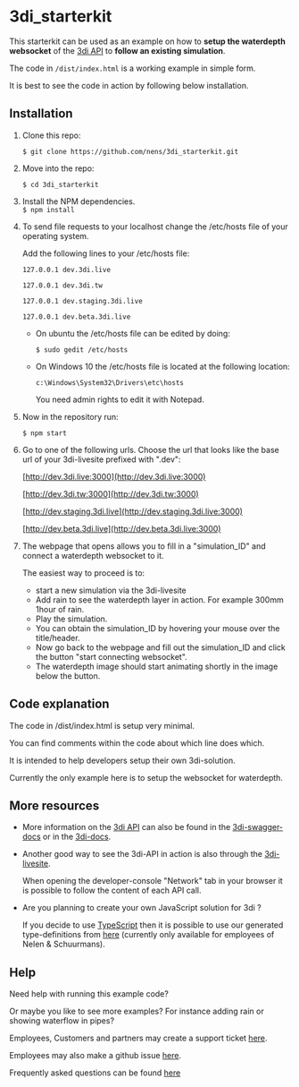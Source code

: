 # 3di_starterkit
This starterkit can be used as an example on how to **setup the waterdepth websocket** of the [3di API](https://api.3di.live/v3.0/) to **follow an existing simulation**.  

The code in `/dist/index.html` is a working example in simple form.  

It is best to see the code in action by following below installation.




## Installation

1. Clone this repo: 

   `$ git clone https://github.com/nens/3di_starterkit.git `  

2. Move into the repo:

   `$ cd 3di_starterkit`

3. Install the NPM dependencies.    
   `$ npm install`  

4. To send file requests to your localhost change the /etc/hosts file of your operating system.

   Add the following lines to your /etc/hosts file:

   `127.0.0.1 dev.3di.live`

   `127.0.0.1 dev.3di.tw`

   `127.0.0.1 dev.staging.3di.live`

   `127.0.0.1 dev.beta.3di.live`

   - On ubuntu the /etc/hosts file can be edited by doing:

     `$ sudo gedit /etc/hosts`

   - On Windows 10 the /etc/hosts file is located at the following location:

     `c:\Windows\System32\Drivers\etc\hosts`

     You need admin rights to edit it with Notepad.  

5. Now in the repository run:

   `$ npm start`

6. Go to one of the following urls. Choose the url that looks like the base url of your 3di-livesite prefixed with ".dev":

   [http://dev.3di.live:3000](http://dev.3di.live:3000)

   [http://dev.3di.tw:3000](http://dev.3di.tw:3000)

   [http://dev.staging.3di.live](http://dev.staging.3di.live:3000)
   
   [http://dev.beta.3di.live](http://dev.beta.3di.live:3000)


7. The webpage that opens allows you to fill in a "simulation_ID" and connect a waterdepth websocket to it.

   The easiest way to proceed is to: 

   - start a new simulation via the 3di-livesite
   - Add rain to see the waterdepth layer in action. For example 300mm  1hour of rain.
   - Play the simulation.
   - You can obtain the simulation_ID by hovering your mouse over the title/header.
   - Now go back to the webpage and fill out the simulation_ID and click the button "start connecting websocket".
   - The waterdepth image should start animating shortly in the image below the button.



## Code explanation

The code in /dist/index.html is setup very minimal.  

You can find comments within the code about which line does which.    

It is intended to help developers setup their own 3di-solution.  

Currently the only example here is to setup the websocket for waterdepth.  



## More resources

- More information on the [3di API](https://api.3di.live/v3.0/)  can also be found in the [3di-swagger-docs](https://api.3di.live/v3.0/swagger) or in the [3di-docs](https://docs.3di.live/).  

- Another good way to see the 3di-API in action is also through the [3di-livesite](https://3di.live/).  

  When opening the developer-console "Network" tab in your browser it is possible to follow the content of each API call.  

- Are you planning to create your own JavaScript solution for 3di ?  

  If you decide to use [TypeScript](https://www.typescriptlang.org/) then it is possible to use our generated type-definitions from [here](https://github.com/nens/threedi-api-openapi-client) (currently only available for employees of Nelen & Schuurmans).  

## Help

Need help with running this example code?  

Or maybe you like to see more examples? For instance adding rain or showing waterflow in pipes?  

Employees, Customers and partners may create a support ticket [here](https://nelen-schuurmans.topdesk.net/).

Employees may also make a github issue [here](https://github.com/nens/3di_starterkit/issues).

Frequently asked questions can be found [here](./QUESTIONS.md)
